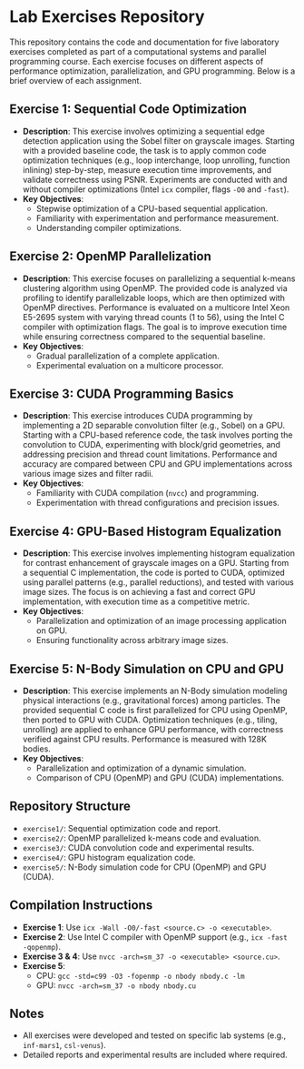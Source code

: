 # Lab Exercises Repository

This repository contains the code and documentation for five laboratory exercises completed as part of a computational systems and parallel programming course. Each exercise focuses on different aspects of performance optimization, parallelization, and GPU programming. Below is a brief overview of each assignment.

## Exercise 1: Sequential Code Optimization

- **Description**: This exercise involves optimizing a sequential edge detection application using the Sobel filter on grayscale images. Starting with a provided baseline code, the task is to apply common code optimization techniques (e.g., loop interchange, loop unrolling, function inlining) step-by-step, measure execution time improvements, and validate correctness using PSNR. Experiments are conducted with and without compiler optimizations (Intel `icx` compiler, flags `-O0` and `-fast`).
- **Key Objectives**:
  - Stepwise optimization of a CPU-based sequential application.
  - Familiarity with experimentation and performance measurement.
  - Understanding compiler optimizations.

## Exercise 2: OpenMP Parallelization

- **Description**: This exercise focuses on parallelizing a sequential k-means clustering algorithm using OpenMP. The provided code is analyzed via profiling to identify parallelizable loops, which are then optimized with OpenMP directives. Performance is evaluated on a multicore Intel Xeon E5-2695 system with varying thread counts (1 to 56), using the Intel C compiler with optimization flags. The goal is to improve execution time while ensuring correctness compared to the sequential baseline.
- **Key Objectives**:
  - Gradual parallelization of a complete application.
  - Experimental evaluation on a multicore processor.

## Exercise 3: CUDA Programming Basics

- **Description**: This exercise introduces CUDA programming by implementing a 2D separable convolution filter (e.g., Sobel) on a GPU. Starting with a CPU-based reference code, the task involves porting the convolution to CUDA, experimenting with block/grid geometries, and addressing precision and thread count limitations. Performance and accuracy are compared between CPU and GPU implementations across various image sizes and filter radii.
- **Key Objectives**:
  - Familiarity with CUDA compilation (`nvcc`) and programming.
  - Experimentation with thread configurations and precision issues.

## Exercise 4: GPU-Based Histogram Equalization

- **Description**: This exercise involves implementing histogram equalization for contrast enhancement of grayscale images on a GPU. Starting from a sequential C implementation, the code is ported to CUDA, optimized using parallel patterns (e.g., parallel reductions), and tested with various image sizes. The focus is on achieving a fast and correct GPU implementation, with execution time as a competitive metric.
- **Key Objectives**:
  - Parallelization and optimization of an image processing application on GPU.
  - Ensuring functionality across arbitrary image sizes.

## Exercise 5: N-Body Simulation on CPU and GPU

- **Description**: This exercise implements an N-Body simulation modeling physical interactions (e.g., gravitational forces) among particles. The provided sequential C code is first parallelized for CPU using OpenMP, then ported to GPU with CUDA. Optimization techniques (e.g., tiling, unrolling) are applied to enhance GPU performance, with correctness verified against CPU results. Performance is measured with 128K bodies.
- **Key Objectives**:
  - Parallelization and optimization of a dynamic simulation.
  - Comparison of CPU (OpenMP) and GPU (CUDA) implementations.

## Repository Structure

- `exercise1/`: Sequential optimization code and report.
- `exercise2/`: OpenMP parallelized k-means code and evaluation.
- `exercise3/`: CUDA convolution code and experimental results.
- `exercise4/`: GPU histogram equalization code.
- `exercise5/`: N-Body simulation code for CPU (OpenMP) and GPU (CUDA).

## Compilation Instructions

- **Exercise 1**: Use `icx -Wall -O0/-fast <source.c> -o <executable>`.
- **Exercise 2**: Use Intel C compiler with OpenMP support (e.g., `icx -fast -qopenmp`).
- **Exercise 3 & 4**: Use `nvcc -arch=sm_37 -o <executable> <source.cu>`.
- **Exercise 5**: 
  - CPU: `gcc -std=c99 -O3 -fopenmp -o nbody nbody.c -lm`
  - GPU: `nvcc -arch=sm_37 -o nbody nbody.cu`

## Notes

- All exercises were developed and tested on specific lab systems (e.g., `inf-mars1`, `csl-venus`).
- Detailed reports and experimental results are included where required.
